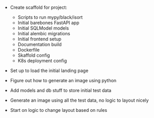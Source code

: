 - Create scaffold for project:
    - Scripts to run mypy/black/isort
    - Initial barebones FastAPI app
    - Initial SQLModel models
    - Initial alembic migrations
    - Initial frontend setup
    - Documentation build
    - Dockerfile
    - Skaffold config
    - K8s deployment config

- Set up to load the initial landing page
- Figure out how to generate an image using python
- Add models and db stuff to store initial test data
- Generate an image using all the test data, no logic to layout nicely
- Start on logic to change layout based on rules
